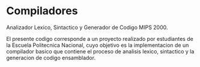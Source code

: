 # Compiladores
Analizador Lexico, Sintactico y Generador de Codigo MIPS 2000.

El presente codigo corresponde a un proyecto realizado por estudiantes de la Escuela Politecnica Nacional, cuyo objetivo es
la implementacion de un compilador basico que contiene el proceso de analisis lexico, sintactico y la generacion de codigo 
ensamblador.
